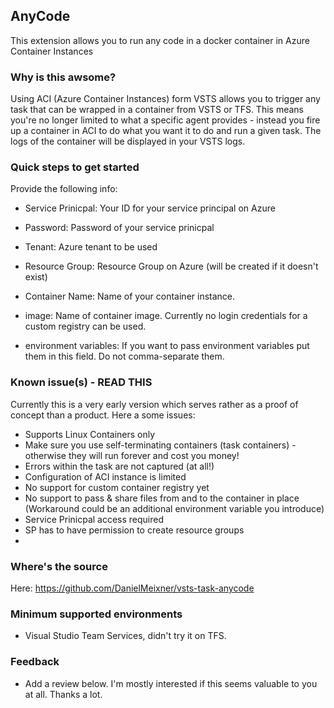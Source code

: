 ## AnyCode ##

This extension allows you to run any code in a docker container in Azure Container Instances

### Why is this awsome? ###
Using ACI (Azure Container Instances) form VSTS allows you to trigger any task that can be wrapped in a container from VSTS or TFS. This means you're no longer limited to what a specific agent provides - instead you fire up a container in ACI to do what you want it to do and run a given task. The logs of the container will be displayed in your VSTS logs.

### Quick steps to get started ###

Provide the following info: 
 - Service Prinicpal: Your ID for your service principal on Azure
 - Password: Password of your service prinicpal
 - Tenant: Azure tenant to be used

 - Resource Group: Resource Group on Azure (will be created if it doesn't exist)
 - Container Name: Name of your container instance.

 - image: Name of container image. Currently no login credentials for a custom registry can be used.
 - environment variables: If you want to pass environment variables put them in this field. Do not comma-separate them.


### Known issue(s) - READ THIS

Currently this is a very early version which serves rather as a proof of concept than a product. Here a some issues:

- Supports Linux Containers only
- Make sure you use self-terminating containers (task containers) - otherwise they will run forever and cost you money!
- Errors within the task are not captured (at all!)
- Configuration of ACI instance is limited 
- No support for custom container registry yet
- No support to pass & share files from and to the container in place (Workaround could be an additional environment variable you introduce)
- Service Prinicpal access required
- SP has to have permission to create resource groups
-

### Where's the source ###
Here: https://github.com/DanielMeixner/vsts-task-anycode 

### Minimum supported environments ###

- Visual Studio Team Services, didn't try it on TFS.



### Feedback ###
- Add a review below. I'm mostly interested if this seems valuable to you at all. Thanks a lot.
